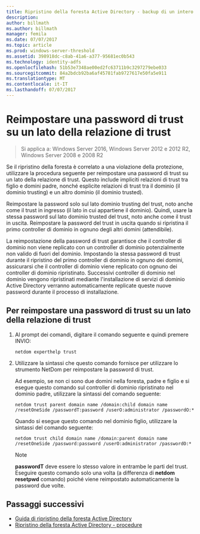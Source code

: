 ```yaml
---
title: Ripristino della foresta Active Directory - backup di un intero server
description: 
author: billmath
ms.author: billmath
manager: femila
ms.date: 07/07/2017
ms.topic: article
ms.prod: windows-server-threshold
ms.assetid: 398918dc-c8ab-41a6-a377-95681ec0b543
ms.technology: identity-adfs
ms.openlocfilehash: 51b53e7348ae00ed2fc63711b9c3297279ebe033
ms.sourcegitcommit: 84a2bdcb92ba6af45781fab9727617e50fa5e911
ms.translationtype: MT
ms.contentlocale: it-IT
ms.lasthandoff: 07/07/2017
---
```

# <a name="resetting-a-trust-password-on-one-side-of-the-trust"></a>Reimpostare una password di trust su un lato della relazione di trust  

>Si applica a: Windows Server 2016, Windows Server 2012 e 2012 R2, Windows Server 2008 e 2008 R2

 Se il ripristino della foresta è correlato a una violazione della protezione, utilizzare la procedura seguente per reimpostare una password di trust su un lato della relazione di trust. Questo include impliciti relazioni di trust tra figlio e domini padre, nonché esplicite relazioni di trust tra il dominio (il dominio trusting) e un altro dominio (il dominio trusted).  
  
 Reimpostare la password solo sul lato dominio trusting del trust, noto anche come il trust in ingresso (il lato in cui appartiene il dominio). Quindi, usare la stessa password sul lato dominio trusted del trust, noto anche come il trust in uscita. Reimpostare la password del trust in uscita quando si ripristina il primo controller di dominio in ognuno degli altri domini (attendibile).  
  
 La reimpostazione della password di trust garantisce che il controller di dominio non viene replicato con un controller di dominio potenzialmente non valido di fuori del dominio. Impostando la stessa password di trust durante il ripristino del primo controller di dominio in ognuno dei domini, assicurarsi che il controller di dominio viene replicato con ognuno dei controller di dominio ripristinato. Successivi controller di dominio nel dominio vengono ripristinati mediante l'installazione di servizi di dominio Active Directory verranno automaticamente replicate queste nuove password durante il processo di installazione.  
  
## <a name="to-reset-a-trust-password-on-one-side-of-the-trust"></a>Per reimpostare una password di trust su un lato della relazione di trust  
  
1.  Al prompt dei comandi, digitare il comando seguente e quindi premere INVIO:  
  
    ```  
    netdom experthelp trust  
    ```  
  
2.  Utilizzare la sintassi che questo comando fornisce per utilizzare lo strumento NetDom per reimpostare la password di trust.  
  
     Ad esempio, se non ci sono due domini nella foresta, padre e figlio e si esegue questo comando sul controller di dominio ripristinato nel dominio padre, utilizzare la sintassi del comando seguente:  
  
    ```  
    netdom trust parent domain name /domain:child domain name /resetOneSide /passwordT:password /userO:administrator /passwordO:*  
    ```  
  
     Quando si esegue questo comando nel dominio figlio, utilizzare la sintassi del comando seguente:  
  
    ```  
    netdom trust child domain name /domain:parent domain name /resetOneSide /password:password /userO:administrator /passwordO:*  
    ```  
  
    > [!NOTE]
    >  **passwordT** deve essere lo stesso valore in entrambe le parti del trust. Eseguire questo comando solo una volta (a differenza di **netdom resetpwd** comando) poiché viene reimpostato automaticamente la password due volte.  
  
## <a name="next-steps"></a>Passaggi successivi

- [Guida di ripristino della foresta Active Directory](AD-Forest-Recovery-Guide.md)
- [Ripristino della foresta Active Directory - procedure](AD-Forest-Recovery-Procedures.md)
